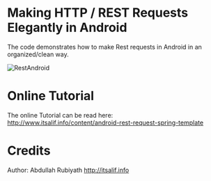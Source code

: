 Making HTTP / REST Requests Elegantly in Android
========================================================

 The code demonstrates how to make Rest requests in Android in an organized/clean way.
 
 ![RestAndroid](http://www.itsalif.info/blogfiles/android-rest-template/rest-android-progress-small.png "RestAndroid")

Online Tutorial 
============================================
The online Tutorial can be read here:
<br />
<http://www.itsalif.info/content/android-rest-request-spring-template>

Credits 
============================================

Author: Abdullah Rubiyath <http://itsalif.info>